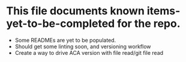 # This file documents known items-yet-to-be-completed for the repo.

- Some READMEs are yet to be populated.
- Should get some linting soon, and versioning workflow
- Create a way to drive ACA version with file read/git file read
